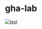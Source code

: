 # gha-lab
[![test](https://github.com/FatimahAljishi/gha-lab/actions/workflows/test.yaml/badge.svg)](https://github.com/FatimahAljishi/gha-lab/actions/workflows/test.yaml)
